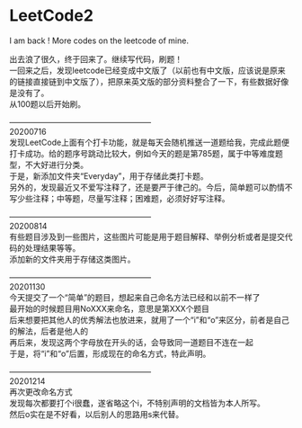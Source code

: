 # LeetCode2
I am back ! More codes on the leetcode of mine.

出去浪了很久，终于回来了。继续写代码，刷题！</br>
一回来之后，发现leetcode已经变成中文版了（以前也有中文版，应该说是原来的链接直接链到中文版了），把原来英文版的部分资料整合了一下，有些数据好像是没有了。</br>
从100题以后开始刷。

——————————————————</br>
20200716</br>
发现LeetCode上面有个打卡功能，就是每天会随机推送一道题给我，完成此题便打卡成功。给的题序号跳动比较大，例如今天的题是第785题，属于中等难度题型，不大好进行分类。</br>
于是，新添加文件夹“Everyday”，用于存储此类打卡题。</br>
另外的，发现最近又不爱写注释了，还是要严于律己的。今后，简单题可以酌情不写少些注释；中等题，尽量写注释；困难题，必须好好写注释。</br>

——————————————————</br>
20200814</br>
有些题目涉及到一些图片，这些图片可能是用于题目解释、举例分析或者是提交代码的处理结果等等。</br>
添加新的文件夹用于存储这类图片。</br>

——————————————————</br>
20201130</br>
今天提交了一个“简单”的题目，想起来自己命名方法已经和以前不一样了</br>
最开始的时候题目用NoXXX来命名，意思是第XXX个题目</br>
后来想要把其他人的优秀解法也放进来，就用了一个“i”和“o”来区分，前者是自己的解法，后者是他人的</br>
再后来，发现这两个字母放在开头的话，会导致同一道题目不连在一起</br>
于是，将“i”和“o”后置，形成现在的命名方式，特此声明。</br>

——————————————————</br>
20201214</br>
再次更改命名方式</br>
发现每次都要打个i很蠢，遂省略这个i，不特别声明的文档皆为本人所写。</br>
然后o实在是不好看，以后别人的思路用s来代替。</br>

